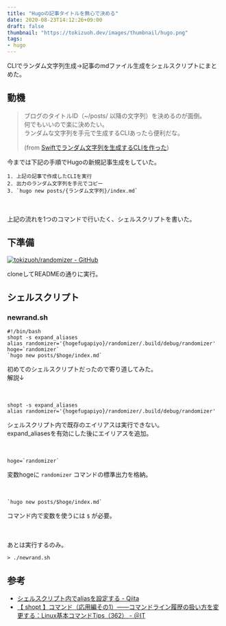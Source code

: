 ```yaml
---
title: "Hugoの記事タイトルを無心で決める"
date: 2020-08-23T14:12:26+09:00
draft: false
thumbnail: "https://tokizuoh.dev/images/thumbnail/hugo.png"
tags:
- hugo
---
```

  
CLIでランダム文字列生成→記事のmdファイル生成をシェルスクリプトにまとめた。  
<!--more-->  
  
## 動機  
  
> ブログのタイトルID（~/posts/ 以降の文字列）を決めるのが面倒。  
> 何でもいいので楽に決めたい。  
> ランダムな文字列を手元で生成するCLIあったら便利だな。  
>   
> (from [Swiftでランダム文字列を生成するCLIを作った](https://tokizuoh.dev/posts/jo4d9a0mm7hs975d/))  
  
今までは下記の手順でHugoの新規記事生成をしていた。  
  
```
1. 上記の記事で作成したCLIを実行  
2. 出力のランダム文字列を手元でコピー  
3. `hugo new posts/{ランダム文字列}/index.md`
```
  
　
  
上記の流れを1つのコマンドで行いたく、シェルスクリプトを書いた。  
  
## 下準備  
  
[![tokizuoh/randomizer - GitHub](https://gh-card.dev/repos/tokizuoh/randomizer.svg)](https://github.com/tokizuoh/randomizer)
  
cloneしてREADMEの通りに実行。  
  
## シェルスクリプト  
  
### newrand.sh
```
#!/bin/bash
shopt -s expand_aliases
alias randomizer='{hogefugapiyo}/randomizer/.build/debug/randomizer'
hoge=`randomizer`
`hugo new posts/$hoge/index.md`
```
  
初めてのシェルスクリプトだったので寄り道してみた。  
解説↓
  
　
  
```
shopt -s expand_aliases
alias randomizer='{hogefugapiyo}/randomizer/.build/debug/randomizer'
```
シェルスクリプト内で既存のエイリアスは実行できない。  
expand_aliasesを有効にした後にエイリアスを追加。  
  
　
  
```
hoge=`randomizer`
```
変数hogeに `randomizer` コマンドの標準出力を格納。  
  
　
  
```
`hugo new posts/$hoge/index.md`
```
  
コマンド内で変数を使うには `$` が必要。  
  
　
  
あとは実行するのみ。
  
```
> ./newrand.sh    
```
  
## 参考  
- [シェルスクリプト内でaliasを設定する - Qiita](https://qiita.com/narumi_/items/77002a12d62585da1fbe)  
- [【 shopt 】コマンド（応用編その1）――コマンドライン履歴の扱い方を変更する：Linux基本コマンドTips（362） - ＠IT](https://www.atmarkit.co.jp/ait/articles/1912/12/news034.html)  
  